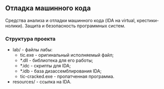 ## Отладка машинного кода

Средства  анализа  и  отладки  машинного  кода  (IDA  на virtual, крестики-нолики). Защита и безопасность программных систем.

### Структура проекта
* lab/ - файлы лабы:
	* tic.exe - оригинальный исполняемый файл;
	* *.dll - библиотека для его работы;
	* *.idc - скрипты для IDA;
	* *.idb - база дизассемблирования IDA;
	* tic-cracked.exe - пропатченная программа.
* resources/ - ссылка на IDA.

